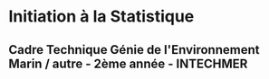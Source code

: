# Initiation à la Statistique

## Cadre Technique Génie de l'Environnement Marin / autre - 2ème année - INTECHMER

<!--
Organisation prévue
1.  CM 2h - Intro stat (qu'est-ce une variable ? un individu ? un tableau statistique ? ... étude stat ?)
2.  CM 2h - Stats desc univarié
3.  CM 2h - Stats desc bivarié
4.  TD de 3h par groupe - 
5.  TD de 3h par groupe - 
6.  TP de 3h par groupe - Initiation à R + importation / manipulation de données (tidyverse)
7.  TP de 3h par groupe - Statistique univarié (quanti, quali)
8.  TP de 3h par groupe - Statistique bivarié (quanti/quanti, quali/quali, quanti/quali)
9.  TP de 3h par groupe - Rmarkdown, compléments ggplot
10. TP de 3h par groupe - Sur données réelles ?
-->
